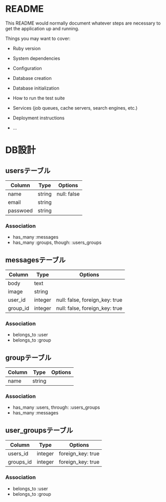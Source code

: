 # README

This README would normally document whatever steps are necessary to get the
application up and running.

Things you may want to cover:

* Ruby version

* System dependencies

* Configuration

* Database creation

* Database initialization

* How to run the test suite

* Services (job queues, cache servers, search engines, etc.)

* Deployment instructions

* ...

# DB設計

## usersテーブル

|Column|Type|Options|
|------|----|-------|
|name|string|null: false|
|email|string||
|passwoed|string||

### Association
- has_many :messages
- has_many :groups, though: :users_groups

## messagesテーブル

|Column|Type|Options|
|------|----|-------|
|body|text||
|image|string||
|user_id|integer|null: false, foreign_key: true|
|group_id|integer|null: false, foreign_key: true|

### Association
- belongs_to :user
- belongs_to :group

## groupテーブル

|Column|Type|Options|
|------|----|-------|
|name|string||

### Association
- has_many :users, through: :users_groups
- has_many :messages

## user_groupsテーブル

|Column|Type|Options|
|------|----|-------|
|users_id|integer|foreign_key: true|
|groups_id|integer|foreign_key: true|

### Association
- belongs_to :user
- belongs_to :group